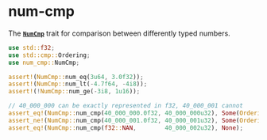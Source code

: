 # num-cmp

The **[`NumCmp`](https://docs.rs/num-cmp/*/num_cmp/trait.NumCmp.html)** trait for comparison between differently typed numbers.

```rust
use std::f32;
use std::cmp::Ordering;
use num_cmp::NumCmp;

assert!(NumCmp::num_eq(3u64, 3.0f32));
assert!(NumCmp::num_lt(-4.7f64, -4i8));
assert!(!NumCmp::num_ge(-3i8, 1u16));

// 40_000_000 can be exactly represented in f32, 40_000_001 cannot
assert_eq!(NumCmp::num_cmp(40_000_000.0f32, 40_000_000u32), Some(Ordering::Equal));
assert_ne!(NumCmp::num_cmp(40_000_001.0f32, 40_000_001u32), Some(Ordering::Equal));
assert_eq!(NumCmp::num_cmp(f32::NAN,        40_000_002u32), None);
```
